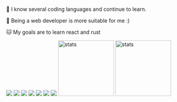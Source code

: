 🍫 I know several coding languages ​​and continue to learn.

🍩 Being a web developer is more suitable for me :)

🐱 My goals are to learn react and rust

<img src="https://img.shields.io/badge/JavaScript-323330?style=for-the-badge&logo=javascript&logoColor=F7DF1E"> <img src="https://img.shields.io/badge/Node.js-43853D?style=for-the-badge&logo=node.js&logoColor=white"> <img src="https://img.shields.io/badge/HTML-563D7C?style=for-the-badge&logo=html5&logoColor=orange"> <img src="https://img.shields.io/badge/CSS-563D7C?style=for-the-badge&logo=css3&logoColor=blue"> <img src="https://img.shields.io/badge/GO-563D7C?style=for-the-badge&logo=go&logoColor=cyan"> <img src="https://img.shields.io/badge/Python-563D7C?style=for-the-badge&logo=python&logoColor=F7DF1E"> <img src="https://img.shields.io/badge/React-563D7C?style=for-the-badge&logo=react&logoColor=white">
<img src="https://github-readme-stats.vercel.app/api?username=falsisdev&show_icons=true&theme=tokyonight" width="%100" height="150px" alt="stats" />
<img src="https://github-readme-stats.vercel.app/api/top-langs/?username=falsisdev&layout=compact&theme=tokyonight" width="%100" height="150px" alt="stats" />

